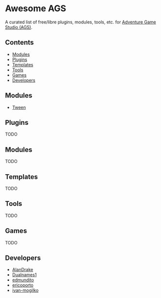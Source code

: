 # Awesome AGS
A curated list of free/libre plugins, modules, tools, etc. for [Adventure Game Studio (AGS)](https://github.com/adventuregamestudio).

## Contents

* [Modules](#modules)
* [Plugins](#plugins)
* [Templates](#templates)
* [Tools](#tools)
* [Games](#games)
* [Developers](#developers)

## Modules

* [Tween](https://github.com/edmundito/ags-tween)

## Plugins

TODO

## Modules

TODO

## Templates

TODO

## Tools

TODO

## Games

TODO

## Developers

* [AlanDrake](https://github.com/AlanDrake)
* [Dualnames1](https://github.com/Dualnames1)
* [edmundito](https://github.com/edmundito)
* [ericoporto](https://github.com/ericoporto)
* [ivan-mogilko](https://github.com/ivan-mogilko)
